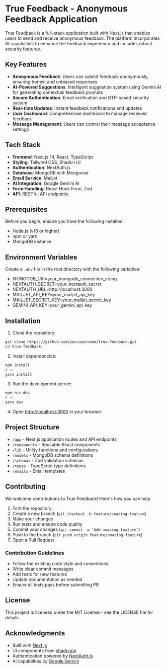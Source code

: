 # True Feedback - Anonymous Feedback Application

True Feedback is a full-stack application built with Next.js that enables users to send and receive anonymous feedback. The platform incorporates AI capabilities to enhance the feedback experience and includes robust security features.

## Key Features

- **Anonymous Feedback**: Users can submit feedback anonymously, ensuring honest and unbiased responses
- **AI-Powered Suggestions**: Intelligent suggestion system using Gemini AI for generating contextual feedback prompts
- **Secure Authentication**: Email verification and OTP-based security system
- **Real-time Updates**: Instant feedback notifications and updates
- **User Dashboard**: Comprehensive dashboard to manage received feedback
- **Message Management**: Users can control their message acceptance settings

## Tech Stack

- **Frontend**: Next.js 14, React, TypeScript
- **Styling**: Tailwind CSS, Shadcn UI
- **Authentication**: NextAuth.js
- **Database**: MongoDB with Mongoose
- **Email Service**: Mailjet
- **AI Integration**: Google Gemini AI
- **Form Handling**: React Hook Form, Zod
- **API**: RESTful API endpoints

## Prerequisites

Before you begin, ensure you have the following installed:
- Node.js (v18 or higher)
- npm or yarn
- MongoDB instance

## Environment Variables

Create a `.env` file in the root directory with the following variables:
- MONGODB_URI=your_mongodb_connection_string
- NEXTAUTH_SECRET=your_nextauth_secret
- NEXTAUTH_URL=http://localhost:3000
- MAILJET_API_KEY=your_mailjet_api_key
- MAILJET_SECRET_KEY=your_mailjet_secret_key
- GEMINI_API_KEY=your_gemini_api_key

## Installation

1. Clone the repository:
```bash
git clone https://github.com/yourusername/true-feedback.git
cd true-feedback
```

2. Install dependencies:
```bash
npm install
# or
yarn install
```

3. Run the development server:
```bash
npm run dev
# or
yarn dev
```

4. Open [http://localhost:3000](http://localhost:3000) in your browser

## Project Structure

- `/app` - Next.js application routes and API endpoints
- `/components` - Reusable React components
- `/lib` - Utility functions and configurations
- `/models` - MongoDB schema definitions
- `/schemas` - Zod validation schemas
- `/types` - TypeScript type definitions
- `/emails` - Email templates

## Contributing

We welcome contributions to True Feedback! Here's how you can help:

1. Fork the repository
2. Create a new branch (`git checkout -b feature/amazing-feature`)
3. Make your changes
4. Run tests and ensure code quality
5. Commit your changes (`git commit -m 'Add amazing feature'`)
6. Push to the branch (`git push origin feature/amazing-feature`)
7. Open a Pull Request

### Contribution Guidelines

- Follow the existing code style and conventions
- Write clear commit messages
- Add tests for new features
- Update documentation as needed
- Ensure all tests pass before submitting PR

## License

This project is licensed under the MIT License - see the LICENSE file for details

## Acknowledgments

- Built with [Next.js](https://nextjs.org/)
- UI components from [shadcn/ui](https://ui.shadcn.com/)
- Authentication powered by [NextAuth.js](https://next-auth.js.org/)
- AI capabilities by [Google Gemini](https://ai.google.dev/)

